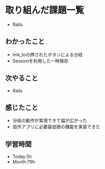 # 取り組んだ課題一覧
- Rails
## わかったこと
- link_toの押されたボタンによる分岐
- Sessionを利用した一時保存
## 次やること
- Rails
## 感じたこと
- 分岐の動作が実現できて幅が広がった
- 自作アプリに必要最低限の機能を実装できた
## 学習時間
- Today:5h
- Month:79h
